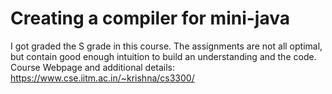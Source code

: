 # Creating a compiler for mini-java
I got graded the S grade in this course. The assignments are not all optimal, but contain good enough intuition to build an understanding and the code.
Course Webpage and additional details: https://www.cse.iitm.ac.in/~krishna/cs3300/
